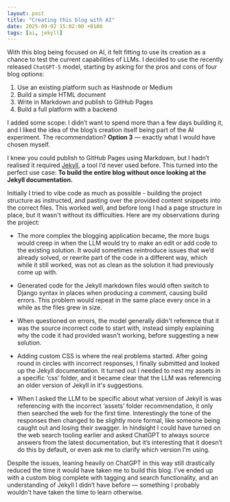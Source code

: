 ```yaml
---
layout: post
title: "Creating this blog with AI"
date: 2025-09-02 15:02:00 +0100
tags: [ai, jekyll]
---
```


With this blog being focused on AI, it felt fitting to use its creation as a chance to test the current capabilities of LLMs. I decided to use the recently released `ChatGPT-5` model, starting by asking for the pros and cons of four blog options:
	
1.	Use an existing platform such as Hashnode or Medium
2.	Build a simple HTML document
3.	Write in Markdown and publish to GitHub Pages
4.	Build a full platform with a backend

I added some scope: I didn’t want to spend more than a few days building it, and I liked the idea of the blog’s creation itself being part of the AI experiment. The recommendation? <b>Option 3</b> — exactly what I would have chosen myself.

I knew you could publish to GitHub Pages using Markdown, but I hadn’t realised it required <a href="https://jekyllrb.com/">Jekyll</a>, a tool I’d never used before. This turned into the perfect use case: <b>To build the entire blog without once looking at the Jekyll documentation.</b>

<!--end-preview-->

Initially I tried to vibe code as much as possible - building the project structure as instructed, and pasting over the provided content snippets into the correct files. This worked well, and before long I had a page structure in place, but it wasn't without its difficulties. Here are my observations during the project:
  
- The more complex the blogging application became, the more bugs would creep in when the LLM would try to make an edit or add code to the existing solution. It would sometimes reintroduce issues that we’d already solved, or rewrite part of the code in a different way, which while it still worked, was not as clean as the solution it had previously come up with.

- Generated code for the Jekyll markdown files would often switch to Django syntax in places when producing a comment, causing build errors. This problem would repeat in the same place every once in a while as the files grew in size.

- When questioned on errors, the model generally didn't reference that it was the source incorrect code to start with, instead simply explaining why the code it had provided wasn't working, before suggesting a new solution.

- Adding custom CSS is where the real problems started. After going round in circles with incorrect responses, I finally submitted and looked up the Jekyll documentation. It turned out I needed to nest my assets in a specific ‘css’ folder, and it became clear that the LLM was referencing an older version of Jekyll in it's suggestions.

- When I asked the LLM to be specific about what version of Jekyll is was referencing with the incorrect ‘assets’ folder recommendation, it only then searched the web for the first time. Interestingly the tone of the responses then changed to be slightly more formal, like someone being caught out and losing their swagger. In hindsight I could have turned on the web search tooling earlier and asked ChatGPT to always source answers from the latest documentation, but it’s interesting that it doesn’t do this by default, or even ask me to clarify which version I’m using.

Despite the issues, leaning heavily on ChatGPT in this way still drastically reduced the time it would have taken me to build this blog. I've ended up with a custom blog complete with tagging and search functionality, and an understanding of Jekyll I didn’t have before — something I probably wouldn’t have taken the time to learn otherwise. 








